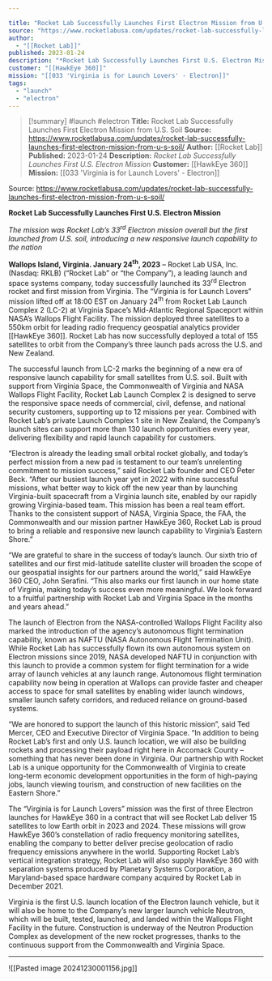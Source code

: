 ```yaml
---

title: "Rocket Lab Successfully Launches First Electron Mission from U.S. Soil "
source: "https://www.rocketlabusa.com/updates/rocket-lab-successfully-launches-first-electron-mission-from-u-s-soil/"
author:
  - "[[Rocket Lab]]"
published: 2023-01-24
description: "*Rocket Lab Successfully Launches First U.S. Electron Mission*"
customer: "[[HawkEye 360]]"
mission: "[[033 'Virginia is for Launch Lovers' - Electron]]"
tags:
  - "launch"
  - "electron"
---
```

>[!summary]
#launch #electron
**Title:** Rocket Lab Successfully Launches First Electron Mission from U.S. Soil 
**Source:** https://www.rocketlabusa.com/updates/rocket-lab-successfully-launches-first-electron-mission-from-u-s-soil/
**Author:** [[Rocket Lab]]
**Published:** 2023-01-24
**Description:** *Rocket Lab Successfully Launches First U.S. Electron Mission*
**Customer:** [[HawkEye 360]]
**Mission:** [[033 'Virginia is for Launch Lovers' - Electron]]

Source: https://www.rocketlabusa.com/updates/rocket-lab-successfully-launches-first-electron-mission-from-u-s-soil/

**Rocket Lab Successfully Launches First U.S. Electron Mission**

*The mission was Rocket Lab’s 33<sup>rd</sup> Electron mission overall but the first launched from U.S. soil, introducing a new responsive launch capability to the nation*

**Wallops Island, Virginia. January 24<sup>th</sup>, 2023** – Rocket Lab USA, Inc. (Nasdaq: RKLB) (“Rocket Lab” or “the Company”), a leading launch and space systems company, today successfully launched its 33<sup>rd</sup> Electron rocket and first mission from Virginia. The “Virginia is for Launch Lovers” mission lifted off at 18:00 EST on January 24<sup>th</sup> from Rocket Lab Launch Complex 2 (LC-2) at Virginia Space’s Mid-Atlantic Regional Spaceport within NASA’s Wallops Flight Facility. The mission deployed three satellites to a 550km orbit for leading radio frequency geospatial analytics provider [[HawkEye 360]]. Rocket Lab has now successfully deployed a total of 155 satellites to orbit from the Company’s three launch pads across the U.S. and New Zealand.  

The successful launch from LC-2 marks the beginning of a new era of responsive launch capability for small satellites from U.S. soil. Built with support from Virginia Space, the Commonwealth of Virginia and NASA Wallops Flight Facility, Rocket Lab Launch Complex 2 is designed to serve the responsive space needs of commercial, civil, defense, and national security customers, supporting up to 12 missions per year. Combined with Rocket Lab’s private Launch Complex 1 site in New Zealand, the Company’s launch sites can support more than 130 launch opportunities every year, delivering flexibility and rapid launch capability for customers.

“Electron is already the leading small orbital rocket globally, and today’s perfect mission from a new pad is testament to our team’s unrelenting commitment to mission success,” said Rocket Lab founder and CEO Peter Beck. “After our busiest launch year yet in 2022 with nine successful missions, what better way to kick off the new year than by launching Virginia-built spacecraft from a Virginia launch site, enabled by our rapidly growing Virginia-based team. This mission has been a real team effort. Thanks to the consistent support of NASA, Virginia Space, the FAA, the Commonwealth and our mission partner HawkEye 360, Rocket Lab is proud to bring a reliable and responsive new launch capability to Virginia’s Eastern Shore.”

“We are grateful to share in the success of today’s launch. Our sixth trio of satellites and our first mid-latitude satellite cluster will broaden the scope of our geospatial insights for our partners around the world,” said HawkEye 360 CEO, John Serafini. “This also marks our first launch in our home state of Virginia, making today’s success even more meaningful. We look forward to a fruitful partnership with Rocket Lab and Virginia Space in the months and years ahead.”

The launch of Electron from the NASA-controlled Wallops Flight Facility also marked the introduction of the agency’s autonomous flight termination capability, known as NAFTU (NASA Autonomous Flight Termination Unit). While Rocket Lab has successfully flown its own autonomous system on Electron missions since 2019, NASA developed NAFTU in conjunction with this launch to provide a common system for flight termination for a wide array of launch vehicles at any launch range. Autonomous flight termination capability now being in operation at Wallops can provide faster and cheaper access to space for small satellites by enabling wider launch windows, smaller launch safety corridors, and reduced reliance on ground-based systems.

“We are honored to support the launch of this historic mission”, said Ted Mercer, CEO and Executive Director of Virginia Space. “In addition to being Rocket Lab’s first and only U.S. launch location, we will also be building rockets and processing their payload right here in Accomack County – something that has never been done in Virginia. Our partnership with Rocket Lab is a unique opportunity for the Commonwealth of Virginia to create long-term economic development opportunities in the form of high-paying jobs, launch viewing tourism, and construction of new facilities on the Eastern Shore.”

The “Virginia is for Launch Lovers” mission was the first of three Electron launches for HawkEye 360 in a contract that will see Rocket Lab deliver 15 satellites to low Earth orbit in 2023 and 2024. These missions will grow HawkEye 360’s constellation of radio frequency monitoring satellites, enabling the company to better deliver precise geolocation of radio frequency emissions anywhere in the world. Supporting Rocket Lab’s vertical integration strategy, Rocket Lab will also supply HawkEye 360 with separation systems produced by Planetary Systems Corporation, a Maryland-based space hardware company acquired by Rocket Lab in December 2021.

Virginia is the first U.S. launch location of the Electron launch vehicle, but it will also be home to the Company’s new larger launch vehicle Neutron, which will be built, tested, launched, and landed within the Wallops Flight Facility in the future. Construction is underway of the Neutron Production Complex as development of the new rocket progresses, thanks to the continuous support from the Commonwealth and Virginia Space.

---

![[Pasted image 20241230001156.jpg]]
